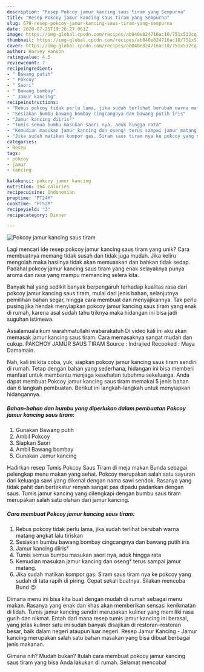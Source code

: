 ```yaml
---
description: "Resep Pokcoy jamur kancing saus tiram yang Sempurna"
title: "Resep Pokcoy jamur kancing saus tiram yang Sempurna"
slug: 679-resep-pokcoy-jamur-kancing-saus-tiram-yang-sempurna
date: 2020-07-25T19:26:27.061Z
image: https://img-global.cpcdn.com/recipes/ab040e824716ac10/751x532cq70/pokcoy-jamur-kancing-saus-tiram-foto-resep-utama.jpg
thumbnail: https://img-global.cpcdn.com/recipes/ab040e824716ac10/751x532cq70/pokcoy-jamur-kancing-saus-tiram-foto-resep-utama.jpg
cover: https://img-global.cpcdn.com/recipes/ab040e824716ac10/751x532cq70/pokcoy-jamur-kancing-saus-tiram-foto-resep-utama.jpg
author: Harvey Hanson
ratingvalue: 4.5
reviewcount: 7
recipeingredient:
- " Bawang putih"
- " Pokcoy"
- " Saori"
- " Bawang bombay"
- " Jamur kancing"
recipeinstructions:
- "Rebus pokcoy tidak perlu lama, jika sudah terlihat berubah warna matang angkat lalu tiriskan"
- "Sesiakan bumbu bawang bombay cingcangnya dan bawang putih iris"
- "Jamur kancing diiris²"
- "Tumis semua bumbu masukan saori nya, aduk hingga rata"
- "Kemudian masukan jamur kancing dan oseng² terus sampai jamur matang."
- "Jika sudah matikan kompor gas. Siram saus tiram nya ke pokcoy yang sudah di tata rapih di piring. Cepat sekali buatnya. Silakan mencoba Bund 😉"
categories:
- Resep
tags:
- pokcoy
- jamur
- kancing

katakunci: pokcoy jamur kancing 
nutrition: 164 calories
recipecuisine: Indonesian
preptime: "PT24M"
cooktime: "PT52M"
recipeyield: "3"
recipecategory: Dinner

---
```



![Pokcoy jamur kancing saus tiram](https://img-global.cpcdn.com/recipes/ab040e824716ac10/751x532cq70/pokcoy-jamur-kancing-saus-tiram-foto-resep-utama.jpg)

Lagi mencari ide resep pokcoy jamur kancing saus tiram yang unik? Cara membuatnya memang tidak susah dan tidak juga mudah. Jika keliru mengolah maka hasilnya tidak akan memuaskan dan bahkan tidak sedap. Padahal pokcoy jamur kancing saus tiram yang enak selayaknya punya aroma dan rasa yang mampu memancing selera kita.

Banyak hal yang sedikit banyak berpengaruh terhadap kualitas rasa dari pokcoy jamur kancing saus tiram, mulai dari jenis bahan, selanjutnya pemilihan bahan segar, hingga cara membuat dan menyajikannya. Tak perlu pusing jika hendak menyiapkan pokcoy jamur kancing saus tiram yang enak di rumah, karena asal sudah tahu triknya maka hidangan ini bisa jadi suguhan istimewa.

Assalamualaikum warahmatullahi wabarakatuh Di video kali ini aku akan memasak jamur kancing saus tiram. Cara memasaknya sangat mudah dan cukup. PAKCHOY JAMUR SAUS TIRAM Source : Indrajied Recooked : Maya Damamain.


Nah, kali ini kita coba, yuk, siapkan pokcoy jamur kancing saus tiram sendiri di rumah. Tetap dengan bahan yang sederhana, hidangan ini bisa memberi manfaat untuk membantu menjaga kesehatan tubuhmu sekeluarga. Anda dapat membuat Pokcoy jamur kancing saus tiram memakai 5 jenis bahan dan 6 langkah pembuatan. Berikut ini langkah-langkah untuk menyiapkan hidangannya.

<!--inarticleads1-->

##### Bahan-bahan dan bumbu yang diperlukan dalam pembuatan Pokcoy jamur kancing saus tiram:

1. Gunakan  Bawang putih
1. Ambil  Pokcoy
1. Siapkan  Saori
1. Ambil  Bawang bombay
1. Gunakan  Jamur kancing


Hadirkan resep Tumis Pokcoy Saus Tiram di meja makan Bunda sebagai pelengkap menu makan yang sehat. Pokcoy merupakan salah satu sayuran dari keluarga sawi yang dikenal dengan nama sawi sendok. Rasanya yang tidak pahit dan bertekstur renyah sangat pas dipadu padankan dengan saus. Tumis jamur kancing yang dilengkapi dengan bumbu saus tiram merupakan salah satu olahan dari jamur kancing. 

<!--inarticleads2-->

##### Cara membuat Pokcoy jamur kancing saus tiram:

1. Rebus pokcoy tidak perlu lama, jika sudah terlihat berubah warna matang angkat lalu tiriskan
1. Sesiakan bumbu bawang bombay cingcangnya dan bawang putih iris
1. Jamur kancing diiris²
1. Tumis semua bumbu masukan saori nya, aduk hingga rata
1. Kemudian masukan jamur kancing dan oseng² terus sampai jamur matang.
1. Jika sudah matikan kompor gas. Siram saus tiram nya ke pokcoy yang sudah di tata rapih di piring. Cepat sekali buatnya. Silakan mencoba Bund 😉


Dimana menu ini bisa kita buat dengan mudah di rumah sebagai menu makan. Rasanya yang enak dan khas akan memberikan sensasi kenikmatan di lidah. Tumis jamur kancing sendiri merupakan kuliner yang memiliki rasa gurih dan nikmat. Entah dari mana resep tumis jamur kancing ini berasal, yang jelas kuliner satu ini sudah banyak disajikan di restoran-restoran besar, baik dalam negeri ataupun luar negeri. Resep Jamur Kancing - Jamur kancing merupakan salah satu bahan masakan yang bisa dibuat berbagai jenis makanan. 

Gimana nih? Mudah bukan? Itulah cara membuat pokcoy jamur kancing saus tiram yang bisa Anda lakukan di rumah. Selamat mencoba!
